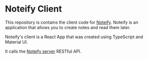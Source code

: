 # Noteify Client

This repository is contains the client code for [Noteify](https://noteify.vercel.app). Noteify is an application that allows you to create notes and read them later.

Noteify's client is a React App that was created using TypeScript and Material UI.

It calls the [Noteify server](https://github.com/AhmedAbbasDeveloper/noteify-server) RESTful API.
